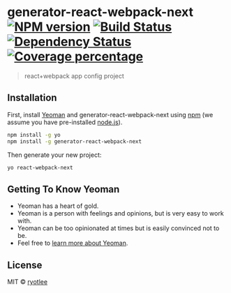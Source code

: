 # generator-react-webpack-next [![NPM version][npm-image]][npm-url] [![Build Status][travis-image]][travis-url] [![Dependency Status][daviddm-image]][daviddm-url] [![Coverage percentage][coveralls-image]][coveralls-url]
> react+webpack app config project

## Installation

First, install [Yeoman](http://yeoman.io) and generator-react-webpack-next using [npm](https://www.npmjs.com/) (we assume you have pre-installed [node.js](https://nodejs.org/)).

```bash
npm install -g yo
npm install -g generator-react-webpack-next
```

Then generate your new project:

```bash
yo react-webpack-next
```

## Getting To Know Yeoman

 * Yeoman has a heart of gold.
 * Yeoman is a person with feelings and opinions, but is very easy to work with.
 * Yeoman can be too opinionated at times but is easily convinced not to be.
 * Feel free to [learn more about Yeoman](http://yeoman.io/).

## License

MIT © [ryotlee](https://ryotlee.github.io/)


[npm-image]: https://badge.fury.io/js/generator-react-webpack-next.svg
[npm-url]: https://npmjs.org/package/generator-react-webpack-next
[travis-image]: https://travis-ci.org/ryotlee/generator-react-webpack-next.svg?branch=master
[travis-url]: https://travis-ci.org/ryotlee/generator-react-webpack-next
[daviddm-image]: https://david-dm.org/ryotlee/generator-react-webpack-next.svg?theme=shields.io
[daviddm-url]: https://david-dm.org/ryotlee/generator-react-webpack-next
[coveralls-image]: https://coveralls.io/repos/ryotlee/generator-react-webpack-next/badge.svg
[coveralls-url]: https://coveralls.io/r/ryotlee/generator-react-webpack-next
